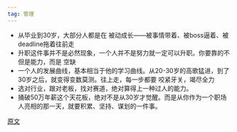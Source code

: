 ```yaml
---
tag: 管理
---
```


* 从毕业到30岁，大部分人都是在 <hu>被动成长</hu>——被事情带着、被boss逼着、被deadline拖着往前走
* 升职这件事并不是必然现象，一个人并不是努力就一定可以升职。你要靠的不但是能力，而是 <hu>空缺</hu>
* 一个人的发展曲线，基本相当于他的学习曲线。从20-30岁的高歌猛进，到了30岁之后，就变得变数莫测。往上走，每一步都要 <hu>咬紧牙关，竭尽全力</hu>
* <hu>选对行业，跟对老板，找对赛道</hu>，绝对算得上一种过人的能力。
* 捅破50万年薪这个天花板，绝对不是从30岁才觉醒。而是从你作为一个职场人亮相的那一天，就要积累、坚持、谋划的一件事。


[原文](https://mp.weixin.qq.com/s/QVDlI1BJO1Wn5uUV-IxwfQ)


